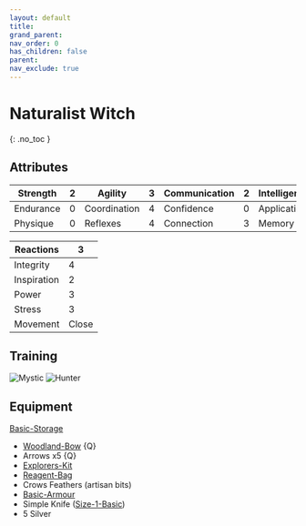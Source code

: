 ```yaml
---
layout: default
title: 
grand_parent: 
nav_order: 0
has_children: false
parent: 
nav_exclude: true
---
```

# Naturalist Witch
{: .no_toc }
## Attributes

| Strength  | 2   | Agility      | 3   | Communication | 2   | Intelligence | 3   | Instinct  | 3   |
| --------- | --- | ------------ | --- | ------------- | --- | ------------ | --- | ---------- | --- |
| Endurance | 0   | Coordination | 4   | Confidence    | 0   | Application  | 4   | Ascendancy | 4   |
| Physique  | 0   | Reflexes     | 4   | Connection    | 3   | Memory       | 4   | Awareness  | 4   |


| Reactions   | 3     |
| ----------- | ----- |
| Integrity   | 4     |
| Inspiration | 2     |
| Power       | 3     |
| Stress      | 3     |
| Movement    | Close |

## Training
![Mystic](Game/Blocks/Mystic)
![Hunter](Game/Blocks/Hunter)

## Equipment
[Basic-Storage](Game/Gear/Basic-Storage)
* [Woodland-Bow](Game/Gear/Woodland-Bow) {Q}
* Arrows x5 {Q}
* [Explorers-Kit](Game/Gear/Explorers-Kit)
* [Reagent-Bag](Game/Gear/Reagent-Bag)
* Crows Feathers (artisan bits)
* [Basic-Armour](Game/Gear/Basic-Armour)
* Simple Knife ([Size-1-Basic](Game/Gear/Size-1-Basic))
* 5 Silver